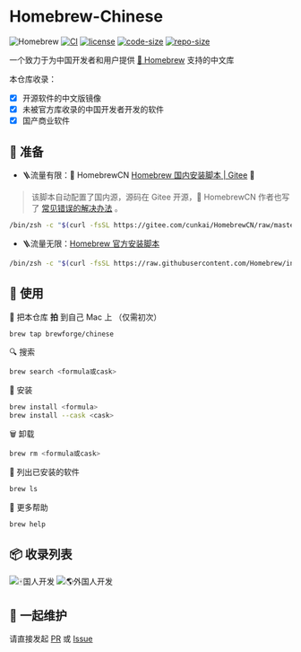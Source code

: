 # Homebrew-Chinese

![Homebrew](https://img.shields.io/badge/-Homebrew-FBB040?labelColor=555555&logoColor=FFFFFF&logo=homebrew) [![CI](https://github.com/Brewforge/homebrew-chinese/actions/workflows/main.yml/badge.svg)](https://github.com/Brewforge/homebrew-chinese/actions/workflows/main.yml) [![license](https://img.shields.io/github/license/Brewforge/homebrew-chinese.svg)](https://img.shields.io/github/languages/license/homebrew-chinese.svg) [![code-size](https://img.shields.io/github/languages/code-size/Brewforge/homebrew-chinese.svg)](https://img.shields.io/github/languages/code-size/Brewforge/homebrew-chinese.svg) [![repo-size](https://img.shields.io/github/repo-size/Brewforge/homebrew-chinese.svg)](https://img.shields.io/github/repo-size/Brewforge/homebrew-chinese.svg)

一个致力于为中国开发者和用户提供 [🍺 Homebrew](https://github.com/Homebrew/brew) 支持的中文库

本仓库收录：

- [x] 开源软件的中文版镜像
- [x] 未被官方库收录的中国开发者开发的软件
- [x] 国产商业软件

## 🏃 准备

- 🪜流量有限：🍺 HomebrewCN [Homebrew 国内安装脚本 | Gitee](https://gitee.com/cunkai/HomebrewCN) 🚴

> 该脚本自动配置了国内源，源码在 Gitee 开源，🍺 HomebrewCN 作者也写了 [常见错误的解决办法](https://gitee.com/cunkai/HomebrewCN/blob/master/error.md) 。

```sh
/bin/zsh -c "$(curl -fsSL https://gitee.com/cunkai/HomebrewCN/raw/master/Homebrew.sh)"
```

- 🪜流量无限：[Homebrew 官方安装脚本](https://brew.sh/zh-cn/)

```sh
/bin/zsh -c "$(curl -fsSL https://raw.githubusercontent.com/Homebrew/install/master/install.sh)"
```

## 🍺 使用

🚰 把本仓库 **拍** 到自己 Mac 上 （仅需初次）

```bash
brew tap brewforge/chinese
```

🔍 搜索

```sh
brew search <formula或cask>
```

🛒 安装

```sh
brew install <formula>
brew install --cask <cask>
```

🗑️ 卸载

```sh
brew rm <formula或cask>
```

🧾 列出已安装的软件

```sh
brew ls
```

🙏 更多帮助

```sh
brew help
```

## 📦 收录列表

![🀄️国人开发](https://img.shields.io/badge/%F0%9F%80%84%EF%B8%8F%E5%9B%BD%E4%BA%BA%E5%BC%80%E5%8F%91-green?logo=homebrew&labelColor=555555&link=https://github.com/Brewforge/homebrew-chinese/blob/main/%E5%9B%BD%E4%BA%BA%E5%BC%80%E5%8F%91.md) ![🌎外国人开发](https://img.shields.io/badge/%F0%9F%8C%8E%E5%A4%96%E5%9B%BD%E4%BA%BA%E5%BC%80%E5%8F%91-green?logo=homebrew&labelColor=555555&link=https://github.com/Brewforge/homebrew-chinese/blob/main/Extra.md)

## 🧰 一起维护

请直接发起 [PR](https://github.com/Brewforge/homebrew-chinese/compare) 或 [Issue](https://github.com/Brewforge/homebrew-chinese/issues/new/choose)

<!-- ## ❤️ 赞助者 -->
